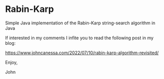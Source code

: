 # Rabin-Karp
Simple Java implementation of the Rabin-Karp string-search algorithm in Java

If interested in my comments I infite you to read the following post in my blog:

https://www.johncanessa.com/2022/07/10/rabin-karp-algorithm-revisited/

Enjoy,

John
